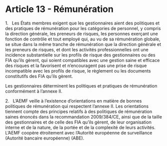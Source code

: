 # Article 13 - Rémunération


1.   Les États membres exigent que les gestionnaires aient des politiques et des pratiques de rémunération pour les catégories de personnel, y compris la direction générale, les preneurs de risques, les personnes exerçant une fonction de contrôle et tout employé qui, au vu de sa rémunération globale, se situe dans la même tranche de rémunération que la direction générale et les preneurs de risques, et dont les activités professionnelles ont une incidence substantielle sur les profils de risque des gestionnaires ou des FIA qu’ils gèrent, qui soient compatibles avec une gestion saine et efficace des risques et la favorisent et n’encouragent pas une prise de risque incompatible avec les profils de risque, le règlement ou les documents constitutifs des FIA qu’ils gèrent.

Les gestionnaires déterminent les politiques et pratiques de rémunération conformément à l’annexe II.

2.   L’AEMF veille à l’existence d’orientations en matière de bonnes politiques de rémunération qui respectent l’annexe II. Les orientations tiennent compte des principes relatifs à des politiques de rémunération saines énoncés dans la recommandation 2009/384/CE, ainsi que de la taille des gestionnaires et de celle des FIA qu’ils gèrent, de leur organisation interne et de la nature, de la portée et de la complexité de leurs activités. L’AEMF coopère étroitement avec l’Autorité européenne de surveillance (Autorité bancaire européenne) (ABE).
